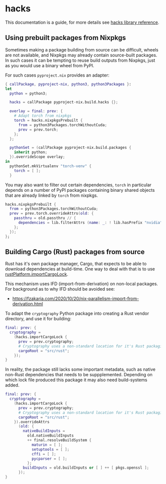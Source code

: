 # hacks

This documentation is a guide, for more details see [hacks library reference](/build/hacks/default.html).

## Using prebuilt packages from Nixpkgs

Sometimes making a package building from source can be difficult, wheels are not available, and Nixpkgs may already contain source-built packages.
In such cases it can be tempting to reuse build outputs from Nixpkgs, just as you would use a binary wheel from PyPI.

For such cases `pyproject.nix` provides an adapter:
``` nix
{ callPackage, pyproject-nix, python3, python3Packages }:
let
  python = python3;

  hacks = callPackage pyproject-nix.build.hacks {};

  overlay = final: prev: {
    # Adapt torch from nixpkgs
    torch = hacks.nixpkgsPrebuilt {
      from = python3Packages.torchWithoutCuda;
      prev = prev.torch;
    };
  };

  pythonSet = (callPackage pyproject-nix.build.packages {
    inherit python;
  }).overrideScope overlay;
in
  pythonSet.mkVirtualenv "torch-venv" {
    torch = [ ];
  }
```

You may also want to filter out certain dependencies, `torch` in particular depends on a number of PyPI packages containing binary shared objects that are already linked by `torch` from nixpkgs.

``` nix
hacks.nixpkgsPrebuilt {
  from = python3Packages.torchWithoutCuda;
  prev = prev.torch.overrideAttrs(old: {
    passthru = old.passthru // {
      dependencies = lib.filterAttrs (name: _: ! lib.hasPrefix "nvidia" name) old.passthru.dependencies;
    };
  });
};
```

## Building Cargo (Rust) packages from source

Rust has it's own package manager, Cargo, that expects to be able to download dependencies at build-time.
One way to deal with that is to use [rustPlatform.importCargoLock](https://nixos.org/manual/nixpkgs/stable/#vendoring-of-dependencies).

This mechanism uses IFD (import-from-derivation) on non-local packages.
For background as to why IFD should be avoided see:
- https://fzakaria.com/2020/10/20/nix-parallelism-import-from-derivation.html

To adapt the `cryptography` Python package into creating a Rust vendor directory, and use it for building:
``` nix
final: prev: {
  cryptography =
    (hacks.importCargoLock {
      prev = prev.cryptography;
      # Cryptography uses a non-standard location for it's Rust packaging
      cargoRoot = "src/rust";
    });
}
```

In reality, the package still lacks some important metadata, such as native non-Rust dependencies that needs to be suppplemented.
Depending on which lock file produced this package it may also need build-systems added.
``` nix
final: prev: {
  cryptography =
    (hacks.importCargoLock {
      prev = prev.cryptography;
      # Cryptography uses a non-standard location for it's Rust packaging
      cargoRoot = "src/rust";
    }).overrideAttrs
      (old: {
        nativeBuildInputs =
          old.nativeBuildInputs
          ++ final.resolveBuildSystem {
            maturin = [ ];
            setuptools = [ ];
            cffi = [ ];
            pycparser = [ ];
          };
        buildInputs = old.buildInputs or [ ] ++ [ pkgs.openssl ];
      });
}
```
